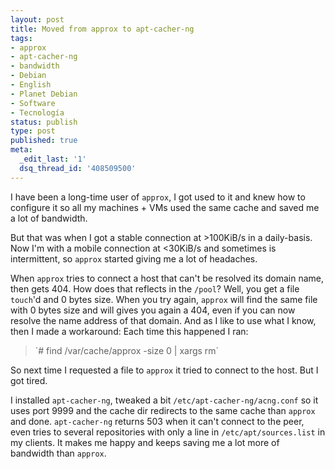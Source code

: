 ```yaml
---
layout: post
title: Moved from approx to apt-cacher-ng
tags:
- approx
- apt-cacher-ng
- bandwidth
- Debian
- English
- Planet Debian
- Software
- Tecnología
status: publish
type: post
published: true
meta:
  _edit_last: '1'
  dsq_thread_id: '408509500'
---
```

I have been a long-time user of `approx`, I got used to it and knew how to configure it so all my machines + VMs used the same cache and saved me a lot of bandwidth.

But that was when I got a stable connection at >100KiB/s in a daily-basis. Now I'm with a mobile connection at <30KiB/s and sometimes is intermittent, so `approx` started giving me a lot of headaches.

When `approx` tries to connect a host that can't be resolved its domain name, then gets 404. How does that reflects in the `/pool`? Well, you get a file `touch`'d and 0 bytes size. When you try again, `approx` will find the same file with 0 bytes size and will gives you again a 404, even if you can now resolve the name address of that domain. And as I like to use what I know, then I made a workaround: Each time this happened I ran:

<blockquote>`# find /var/cache/approx -size 0 | xargs rm`</blockquote>

So next time I requested a file to `approx` it tried to connect to the host. But I got tired.

I installed `apt-cacher-ng`, tweaked a bit `/etc/apt-cacher-ng/acng.conf` so it uses port 9999 and the cache dir redirects to the same cache than `approx` and done. `apt-cacher-ng` returns 503 when it can't connect to the peer, even tries to several repositories with only a line in `/etc/apt/sources.list` in my clients. It makes me happy and keeps saving me a lot more of bandwidth than `approx`.

